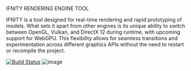 IFNITY RENDERING ENGINE TOOL 

IFNITY is a tool designed for real-time rendering and rapid prototyping of models. What sets it apart from other engines is its unique ability to switch between OpenGL, Vulkan, and DirectX 12 during runtime, with upcoming support for WebGPU. This flexibility allows for seamless transitions and experimentation across different graphics APIs without the need to restart or recompile the project.


[![Build Status](https://github.com/alfonsmagd/IFNITY-ENGINE/actions/workflows/cmake-single-platform.yml/badge.svg)](https://github.com/alfonsmagd/IFNITY-ENGINE/actions)
![image](https://github.com/user-attachments/assets/53322c3d-12dc-4cb5-8325-93be6a4b407e)
